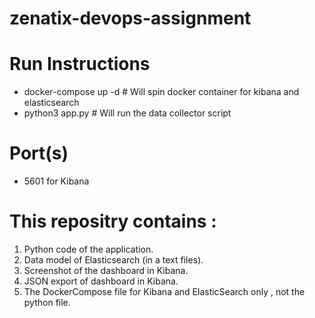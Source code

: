 # zenatix-devops-assignment

# Run Instructions

* docker-compose up -d # Will spin docker container for kibana and elasticsearch
* python3 app.py # Will run the data collector script

# Port(s)

* 5601 for Kibana


# This repositry contains :

1. Python code of the application.
2. Data model of Elasticsearch (in a text files).
3. Screenshot of the dashboard in Kibana.
4. JSON export of dashboard in Kibana.
5. The DockerCompose file for Kibana and ElasticSearch only , not the python file.
